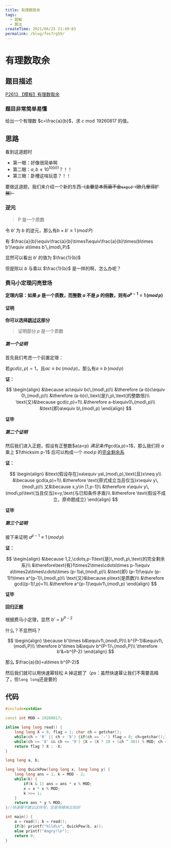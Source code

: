 ```yaml
---
title: 有理数取余
tags:
  - 题解
  - 算法
createTime: 2021/06/25 21:49:03
permalink: /blog/fos7rg59/
---
```


# 有理数取余

## 题目描述

[P2613 【模板】有理数取余](https://www.luogu.com.cn/problem/P2613)

### 题目非常简单易懂

给出一个有理数 $c=\frac{a}{b}$，求 $c\bmod19260817$ 的值。

## 思路

看到这道题时

- 第一眼：好像很简单啊
- 第二眼：$a,b\leq10^{10001}$？！！
- 第三眼：卧槽这啥玩意？！！

要做这道题，我们来介绍一个新的东西~~（主要是本蒟蒻不会`exgcd`（欧几里得扩展）~~

### 逆元

> P 是一个质数

令 $b'$ 为 $b$ 的逆元，那么有$b\times b'\equiv1\,(mod\,P)$

有 $\frac{a}{b}\equiv\frac{a}{b}\times1\equiv\frac{a}{b}\times(b\times b')\equiv a\times b'\,(mod\,P)$

显然可以看出 $b'$ 的值为 $\frac{1}{b}$

但是除以 $b$ 与乘以 $\frac{1}{b}$ 是一样的啊，怎么办呢？

### 费马小定理闪亮登场

**定理内容：如果 $p$ 是一个质数，而整数 $a$ 不是 $p$ 的倍数，则有$a^{p-1}\equiv1\,(mod\,p)$**

#### 证明

**你可以选择[跳过](#回归正题)这部分**

> 证明部分 $p$ 是一个质数

##### 第一个证明

首先我们考虑一个前置定理：

若$gcd(c,p)=1$，且$ac\equiv bc\,(mod\,p)$，那么有$a\equiv b\,(mod\,p)$

**证：**

$$
\begin{align}
&\because ac\equiv bc\,(mod\,p)\\
&\therefore (a-b)c\equiv 0\,(mod\,p)\\
&\therefore (a-b)c\,\text{是}\,p\,\text{的整数倍}\\
\text{又}&\because gcd(c,p)=1\\
&\therefore a-b\equiv0\,(mod\,p)\\
&\text{即}a\equiv b\,(mod\,p)
\end{align}
$$

**证毕**

##### 第二个证明

然后我们进入正题，假设有正整数$a(a<p) $满足条件$gcd(a,p)=1$，那么我们将 $a$ 乘上 $1\thicksim p-1$ 后可以构成一个 $mod\,p$ 的[完全剩余系](https://baike.baidu.com/item/%E5%AE%8C%E5%85%A8%E5%89%A9%E4%BD%99%E7%B3%BB)

**证：**

$$
\begin{align}
&\text{假设存在}xa\equiv ya\,(mod\,p),\text{且}x\neq y\\
&\because gcd(a,p)=1\\
&\therefore \text{原式成立当且仅当}x\equiv y\,(mod\,p)\\
又&\because x,y\in [1,p-1]\\
&\therefore x\equiv y\,(mod\,p)\text{当且仅当}x=y,\text{与已知条件矛盾}\\
&\therefore \text{假设不成立，原命题成立}
\end{align}
$$

**证毕**

##### 第三个证明

接下来证明 $a^{p-1}\equiv1\,(mod\,p)$

**证：**

$$
\begin{align}
&\because 1,2,\cdots,p-1\text{是}\,mod\,p\,\text{的完全剩余系}\\
&\therefore\text{有}1\times2\times\cdots\times p-1\equiv a\times2a\times\cdots\times (p-1)a\,(mod\,p)\\
&\text{即} (p-1)!\equiv (p-1)!\times a^{p-1}\,(mod\,p)\\
\text{又}&\because p\text{是质数}\\
&\therefore gcd((p-1)!,p)=1\\
&\therefore a^{p-1}\equiv1\,(mod\,p)
\end{align}
$$

**证毕**

#### 回归正题

根据费马小定理，显然 $b'=b^{P-2}$

什么？不显然吗？

$$
\begin{align}
\because b'\times b&\equiv1\,(mod\,P)\\
b^{P-1}&\equiv1\,(mod\,P)\\
\therefore b'\times b&\equiv b^{P-1}\,(mod\,P)\\
\therefore b'&=b^{P-2}
\end{align}
$$

那么 $\frac{a}{b}=a\times b^{P-2}$

然后我们就可以用快速幂轻松 A 掉这题了（$ps$：虽然快速幂让我们不需要高精了，但`long long`还是要的

## 代码

```c++
#include<cstdio>

const int MOD = 19260817;

inline long long read() {
	long long X = 0, flag = 1; char ch = getchar();
	while(ch < '0' || ch > '9') {if(ch == '-') flag = 0; ch=getchar();}
	while(ch >= '0' && ch <= '9') {X = (X * 10 + (ch ^ 48)) % MOD; ch = getchar();}
	return flag ? X : -X;
}

long long a, b;

long long QuickPow(long long x, long long y) {
	long long ans = 1, k = MOD - 2;
	while(k) {
		if(k & 1) ans = ans * x % MOD;
		x = x * x % MOD;
		k >>= 1;
	}
	return ans * y % MOD;
}//快速幂不建议这样写，还是用模板比较好

int main() {
	a = read(); b = read();
	if(b) printf("%lld\n", QuickPow(b, a));
	else printf("Angry!\n");
	return 0;
}
```
